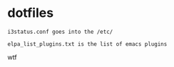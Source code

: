 # dotfiles

```
i3status.conf goes into the /etc/
```
```
elpa_list_plugins.txt is the list of emacs plugins
```


wtf
